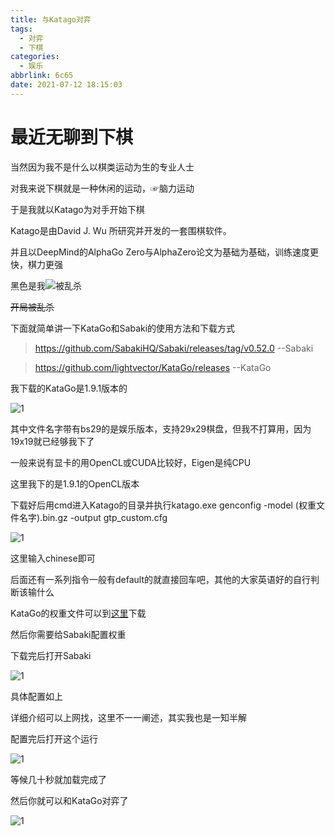 ```yaml
---
title: 与Katago对弈
tags:
  - 对弈
  - 下棋
categories:
  - 娱乐
abbrlink: 6c65
date: 2021-07-12 18:15:03
---
```

# 最近无聊到下棋

当然因为我不是什么以棋类运动为生的专业人士

对我来说下棋就是一种休闲的运动，☞脑力运动

于是我就以Katago为对手开始下棋

Katago是由David J. Wu 所研究并开发的一套围棋软件。

并且以DeepMind的AlphaGo Zero与AlphaZero论文为基础为基础，训练速度更快，棋力更强

黑色是我![被乱杀](/css/28.png)

~~开局被乱杀~~

下面就简单讲一下KataGo和Sabaki的使用方法和下载方式

> https://github.com/SabakiHQ/Sabaki/releases/tag/v0.52.0  --Sabaki

> https://github.com/lightvector/KataGo/releases  --KataGo

我下载的KataGo是1.9.1版本的

![1](/css/29.png)

其中文件名字带有bs29的是娱乐版本，支持29x29棋盘，但我不打算用，因为19x19就已经够我下了

一般来说有显卡的用OpenCL或CUDA比较好，Eigen是纯CPU

这里我下的是1.9.1的OpenCL版本

下载好后用cmd进入Katago的目录并执行katago.exe genconfig -model (权重文件名字).bin.gz -output gtp_custom.cfg

![1](/css/17.png)

这里输入chinese即可

后面还有一系列指令一般有default的就直接回车吧，其他的大家英语好的自行判断该输什么

KataGo的权重文件可以到[这里](https://katagotraining.org/networks/)下载

然后你需要给Sabaki配置权重

下载完后打开Sabaki

![1](/css/30.png)

具体配置如上

详细介绍可以上网找，这里不一一阐述，其实我也是一知半解

配置完后打开这个运行

![1](/css/31.png)

等候几十秒就加载完成了

然后你就可以和KataGo对弈了

![1](/css/1.gif)
